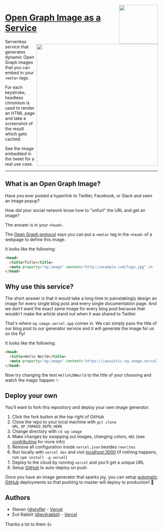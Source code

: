 <a href="https://vercel.com/new/git/external?repository-url=https%3A%2F%2Fgithub.com%2Fuiuxarghya%2Fogiaas&project-name=ogiaas&repository-name=ogiaas&redirect-url=https%3A%2F%2Fgithub.com%2Fuiuxarghya%2Fogiaas&demo-title=OGIaaS&demo-description=Open%20Graph%20Image%20as%20a%20Service%20-%20Generate%20cards%20for%20Twitter%2C%20Facebook%2C%20Slack%2C%20etc&demo-url=https%3A%2F%2Fogiaas.vercel.app%2F&demo-image=https%3A%2F%2Fraw.githubusercontent.com%2Fuiuxarghya%2Fogiaas%2Fmain%2F.github%2Fdemo.png"><img width="128" src="https://vercel.com/button" align="right"></a>

# [Open Graph Image as a Service](https://javaistic-og-image.vercel.app/)

<a href="https://twitter.com/vercel">
    <img align="right" src="https://javaistic-og-image.vercel.app/**OG%20Image**.png?theme=light&md=1&fontSize=100px&images=https%3A%2F%2Fjavaistic-assets.vercel.app%2Flogo%2Fjavaistic-logo-main.svg"  width="400" />
</a>

Serverless service that generates dynamic Open Graph images that you can embed in your `<meta>` tags.

For each keystroke, headless chromium is used to render an HTML page and take a screenshot of the result which gets cached.

See the image embedded in the tweet for a real use case.


--- 

## What is an Open Graph Image?


Have you ever posted a hyperlink to Twitter, Facebook, or Slack and seen an image popup?

How did your social network know how to "unfurl" the URL and get an image?

The answer is in your `<head>`.

The [Open Graph protocol](http://ogp.me) says you can put a `<meta>` tag in the `<head>` of a webpage to define this image.

It looks like the following:

```html
<head>
  <title>Title</title>
  <meta property="og:image" content="http://example.com/logo.jpg" />
</head>
```

## Why use this service?

The short answer is that it would take a long time to painstakingly design an image for every single blog post and every single documentation page. And we don't want the exact same image for every blog post because that wouldn't make the article stand out when it was shared to Twitter. 

That's where `og-image.vercel.app` comes in. We can simply pass the title of our blog post to our generator service and it will generate the image for us on the fly!

It looks like the following:

```html
<head>
  <title>Hello World</title>
  <meta property="og:image" content="https://javaistic-og-image.vercel.app/Hello%20World.png" />
</head>
```

Now try changing the text `Hello%20World` to the title of your choosing and watch the magic happen ✨

## Deploy your own

You'll want to fork this repository and deploy your own image generator.

1. Click the fork button at the top right of GitHub
2. Clone the repo to your local machine with `git clone URL_OF_FORKED_REPO_HERE`
3. Change directory with `cd og-image`
4. Make changes by swapping out images, changing colors, etc (see [contributing](https://github.com/vercel/og-image/blob/main/CONTRIBUTING.md) for more info)
5. Remove all configuration inside `vercel.json` besides `rewrites`
6. Run locally with `vercel dev` and visit [localhost:3000](http://localhost:3000)  (if nothing happens, run `npm install -g vercel`)
7. Deploy to the cloud by running `vercel` and you'll get a unique URL
8. Setup [GitHub](https://vercel.com/github) to auto-deploy on push

Once you have an image generator that sparks joy, you can setup [automatic GitHub](https://vercel.com/github) deployments so that pushing to master will deploy to production! 🚀

## Authors
- Steven ([@styfle](https://twitter.com/styfle)) - [Vercel](https://vercel.com)
- Evil Rabbit ([@evilrabbit](https://twitter.com/evilrabbit_)) - [Vercel](https://vercel.com)

Thanks a lot to them 👍
